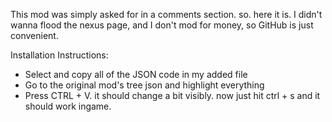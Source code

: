 This mod was simply asked for in a comments section. so. here it is. I didn't wanna flood the nexus page, and I don't mod for money, so GitHub is just convenient.

Installation Instructions:
- Select and copy all of the JSON code in my added file
- Go to the original mod's tree json and highlight everything
- Press CTRL + V. it should change a bit visibly. now just hit ctrl + s and it should work ingame.

